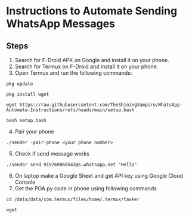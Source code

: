 # Instructions to Automate Sending WhatsApp Messages 

## Steps
1. Search for F-Droid APK on Google and install it on your phone.
2. Search for Termux on F-Droid and install it on your phone.
3. Open Termux and run the following commands:
```
pkg update 
```
```
pkg install wget
```
```
wget https://raw.githubusercontent.com/TheShiningVampire/WhatsApp-Automate-Instructions/refs/heads/main/setup.bash
```
```
bash setup.bash
```
4. Pair your phone
```
./sender -pair-phone <your phone number>
```
5. Check if send message works
```
./sender send 919769060543@s.whatsapp.net "Hello"
```
6. On laptop make a Google Sheet and get API key using Google Cloud Console
7. Get the POA.py code in phone using following commands
```
cd /data/data/com.termux/files/home/.termux/tasker
```
```
wget 



